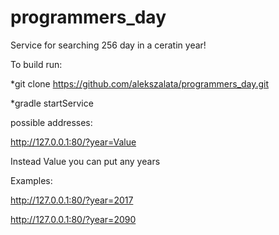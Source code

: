 # programmers_day

Service for searching 256 day in a ceratin year!

To build run: 

*git clone https://github.com/alekszalata/programmers_day.git

*gradle startService

possible addresses:

http://127.0.0.1:80/?year=Value 

Instead Value you can put any years

Examples:

http://127.0.0.1:80/?year=2017

http://127.0.0.1:80/?year=2090 
